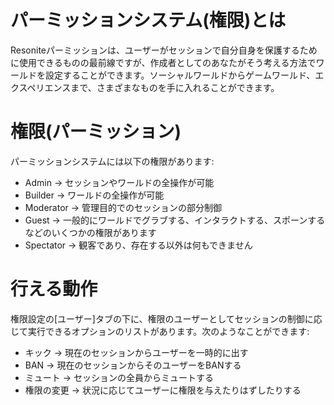 <languages/>

# パーミッションシステム(権限)とは

Resoniteパーミッションは、ユーザーがセッションで自分自身を保護するために使用できるものの最前線ですが、作成者としてのあなたがそう考える方法でワールドを設定することができます。ソーシャルワールドからゲームワールド、エクスペリエンスまで、さまざまなものを手に入れることができます。

# 権限(パーミッション)

パーミッションシステムには以下の権限があります:

-   Admin -> セッションやワールドの全操作が可能
-   Builder -> ワールドの全操作が可能
-   Moderator -> 管理目的でのセッションの部分制御
-   Guest ->
    一般的にワールドでグラブする、インタラクトする、スポーンするなどのいくつかの権限があります
-   Spectator -> 観客であり、存在する以外は何もできません

# 行える動作

権限設定の\[ユーザー\]タブの下に、権限のユーザーとしてセッションの制御に応じて実行できるオプションのリストがあります。次のようなことができます:

-   キック -> 現在のセッションからユーザーを一時的に出す
-   BAN -> 現在のセッションからそのユーザーをBANする
-   ミュート -> セッションの全員からミュートする
-   権限の変更 -> 状況に応じてユーザーに権限を与えたりはずしたりする